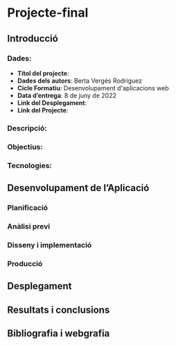 # Projecte-final
## Introducció
### Dades:
- **Títol del projecte**:
- **Dades dels autors**: Berta Vergés Rodríguez
- **Cicle Formatiu**: Desenvolupament d'aplicacions web
- **Data d’entrega**: 8 de juny de 2022
- **Link del Desplegament**:
- **Link del Projecte**: 
### Descripció:
### Objectius:
### Tecnologies:
## Desenvolupament de l’Aplicació
### Planificació
### Anàlisi previ
### Disseny i implementació
### Producció
## Desplegament
## Resultats i conclusions
## Bibliografia i webgrafia
